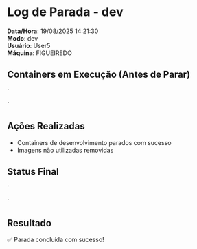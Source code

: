 # Log de Parada - dev

**Data/Hora**: 19/08/2025 14:21:30  
**Modo**: dev  
**Usuário**: User5  
**Máquina**: FIGUEIREDO  

## Containers em Execução (Antes de Parar)
`

`

## Ações Realizadas
- Containers de desenvolvimento parados com sucesso
- Imagens não utilizadas removidas
## Status Final
`

`

## Resultado
✅ Parada concluída com sucesso!
